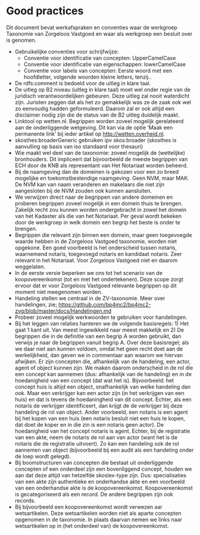 # Good practices

Dit document bevat werkafspraken en conventies waar de werkgroep Taxonomie van Zorgeloos Vastgoed en waar als werkgroep een besluit over is genomen.


* Gebruikelijke conventies voor schrijfwijze:
  * Conventie voor identificatie van concepten: UpperCamelCase
  * Conventie voor identificatie van eigenschappen: lowerCamelCase
  * Conventie voor labels van concepten: Eerste woord met een hoofdletter, volgende woorden kleine letters, tenzij..
* De rdfs:comment is bedoeld voor de uitleg in klare taal.
* De uitleg op B2 niveau (uitleg in klare taal) moet wel onder regie van de juridisch verantwoordelijken gebeuren. Deze uitleg zal nooit waterdicht zijn. Juristen zeggen dat als het zo gemakkelijk was ze de zaak ook wel zo eenvoudig hadden geformuleerd. Daarom zal er ook altijd een disclaimer nodig zijn die de status van de B2 uitleg duidelijk maakt.
* Linktool op wetten.nl. Begrippen worden zoveel mogelijk gerelateerd aan de onderliggende wetgeving. Dit kan via de optie ‘Maak een permanente link’ bij ieder artikel op http://wetten.overheid.nl.
* skosthes:broaderGeneric gebruiken ipv skos:broader (skosthes is aanvulling op basis van iso standaard voor thesauri)
* Wie maakt wel deel van de taxonomie: zoveel mogelijk de (wettelijke) bronhouders. Dit impliceert dat bijvoorbeeld de meeste begrippen van ECH door de KNB als representant van Het Notariaat worden beheerd.
* Bij de naamgeving dan de domeinen is gekozen voor een zo breed mogelijke en toekomstbestendige naamgeving. Geen NVM, maar MAK. De NVM kan van naam veranderen en makelaars die niet zijn aangesloten bij de NVM zouden ook kunnen aansluiten.
* We verwijzen direct naar de begrippen van andere domeinen en proberen begrippen zoveel mogelijk in een domein thuis te brengen. Zakelijk recht zou kunnen worden ondergebracht in zowel het domein van het Kadaster als die van het Notariaat. Per geval wordt bekeken door de werkgroep in welk domein een begrip het beste is onder te brengen.
* Begrippen die relevant zijn binnen een domein, maar geen toegevoegde waarde hebben in de Zorgeloos Vastgoed taxonomie, worden niet opgekone. Een goed voorbeeld is het onderscheid tussen notaris, waarnemend notaris, toegevoegd notaris en kandidaat notaris. Zeer relevant in het Notariaat. Voor Zorgeloos Vastgoed niet en daarom weggelaten.
* In de eerste versie beperken we ons tot het scenario van de koopovereenkomst (tot en met het ondertekenen). Deze scope zorgt ervoor dat er voor Zorgeloos Vastgoed relevante begrippen op dit moment niet meegenomen worden.
* Handeling stellen we centraal in de ZV-taxonomie. Meer over handelingen, zie; https://github.com/bp4mc2/bp4mc2-zvg/blob/master/docs/Handelingen.md
* Probeer zoveel mogelijk werkwoorden te gebruiken voor handelingen.
* Bij het leggen van relaties hanteren we de volgende basisregels: 1) Het gaat 1 kant uit. Van meest ingewikkeld naar meest makkelijk en 2) De begrippen die in de definitie van een begrip A worden gebruikt, dan verwijs je naar de begrippen vanuit begrip A. Over deze basisregel; als we daar niet aan kunnen voldoen, omdat het geen recht doet aan de werkelijkheid, dan geven we in commentaar aan waarom we hiervan afwijken.
Er zijn concepten die, afhankelijk van de handeling, een actor, agent of object kunnen zijn. We maken daarom onderscheid in de rol die een concept kan aannemen (dus: afhankelijk van de handeling) en in de hoedanigheid van een concept (dat wat het is). Bijvoorbeeld: het concept huis is altijd een object, onafhankelijk van welke handeling dan ook. Maar een verkrijger kan een actor zijn (in het verkrijgen van een huis) en dat is tevens de hoedaningheid van dit concept. Echter, als een notaris de verkrijger identificeert, dan krijgt de de verkrijger bij deze handeling de rol van object. Ander voorbeeld, een notaris is een agent bij het kopen van een huis (een notaris besluit niet een huis te kopen, dat doet de koper en in die zin is een notaris geen actor). De hoedanigheid van het concept notaris is agent. Echter, bij de registratie van een akte, neem de notaris de rol aan van actor (want het is de notaris die de registratie uitvoert). Zo kan een handeling ook de rol aannemen van object (bijvoorbeeld bij een audit als een handeling onder de loep wordt gelegd).
* Bij boomstructuren van concepten die bestaat uit onderliggende concepten of een onderdeel zijn een bovenliggend concept, houden we aan dat deze altijd van hetzelfde skoslex-type zijn. Dus: specialisaties van een akte zijn authentieke en onderhandse akte en een voorbeeld van een onderhandse akte is de koopovereenkomst. Koopovereenkomst is gecategoriseerd als een record. De andere begrippen zijn ook records.
* Bij bijvoorbeeld een koopovereenkomst wordt verwezen aar wetsartikelen. Deze wetsartikelen worden niet als aparte concepten opgenomen in de taxonomie. In plaats daarvan nemen we links naar wetsartikelen op in (het onderdeel van) de koopovereenkomst.
